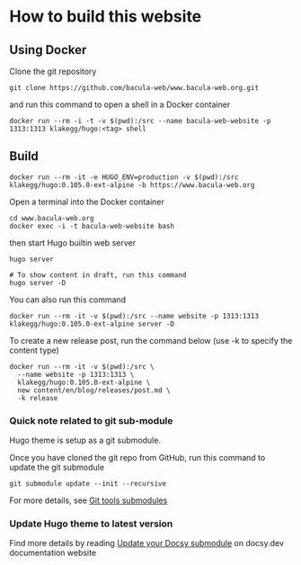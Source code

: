 # How to build this website

## Using Docker

Clone the git repository

```shell
git clone https://github.com/bacula-web/www.bacula-web.org.git
```

and run this command to open a shell in a Docker container

```shell
docker run --rm -i -t -v $(pwd):/src --name bacula-web-website -p 1313:1313 klakegg/hugo:<tag> shell
```

## Build

```shell
docker run --rm -it -e HUGO_ENV=production -v $(pwd):/src klakegg/hugo:0.105.0-ext-alpine -b https://www.bacula-web.org
```

Open a terminal into the Docker container

```shell
cd www.bacula-web.org
docker exec -i -t bacula-web-website bash
```

then start Hugo builtin web server

```shell
hugo server

# To show content in draft, run this command
hugo server -D
```

You can also run this command

```shell
docker run --rm -it -v $(pwd):/src --name website -p 1313:1313 klakegg/hugo:0.105.0-ext-alpine server -D
```

To create a new release post, run the command below (use -k to specify the content type)

```shell
docker run --rm -it -v $(pwd):/src \
  --name website -p 1313:1313 \
  klakegg/hugo:0.105.0-ext-alpine \
  new content/en/blog/releases/post.md \
  -k release
```

### Quick note related to git sub-module

Hugo theme is setup as a git submodule.

Once you have cloned the git repo from GitHub, run this command to update the git submodule

`git submodule update --init --recursive`

For more details, see [Git tools submodules](https://git-scm.com/book/en/v2/Git-Tools-Submodules)

### Update Hugo theme to latest version

Find more details by reading [Update your Docsy submodule](https://www.docsy.dev/docs/updating/updating-submodules/#update-your-docsy-submodule) on docsy.dev documentation website

